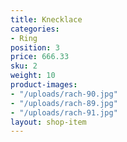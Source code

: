 ```yaml
---
title: Knecklace
categories:
- Ring
position: 3
price: 666.33
sku: 2
weight: 10
product-images:
- "/uploads/rach-90.jpg"
- "/uploads/rach-89.jpg"
- "/uploads/rach-91.jpg"
layout: shop-item
---
```


